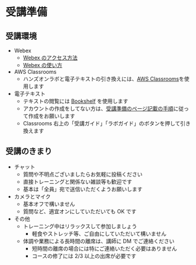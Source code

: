# 受講準備

## 受講環境

- Webex
  - [Webex のアクセス方法](https://a.co/7SeNx7p)
  - [Webex の使い方](https://d38j18cshs86vq.cloudfront.net/Appendix_Webex.pdf)
- AWS Classrooms
  - ハンズオンラボと電子テキストの引き換えには、[AWS Classrooms](https://classrooms.aws.training/)を使用します
- 電子テキスト
  - テキストの閲覧には [Bookshelf](https://evantage.gilmoreglobal.com/) を使用します
  - アカウントの作成をしてない方は、[受講準備のページ記載の手順](https://classprep.awstc.com/ja-jp/index.html)に従って作成をお願いします
  - Classrooms 右上の「受講ガイド」「ラボガイド」のボタンを押して引き換えます


## 受講のきまり

- チャット
  - 質問や不明点ございましたらお気軽に投稿ください
  - 直接トレーニングと関係ない雑談等も歓迎です
  - 基本は「全員」宛で送信いただくようお願いします
- カメラとマイク
  - 基本オフで構いません
  - 質問など、適宜オンにしていただいても OK です
- その他
  - トレーニング中はリラックスして参加しましょう
    - 軽食やストレッチ等、ご自由にしていただいて構いません
  - 体調や業務による長時間の離席は、講師に DM でご連絡ください
    - 短時間の離席の場合には特にご連絡いただく必要はありません
    - コースの修了には 2/3 以上の出席が必要です
